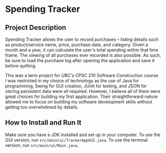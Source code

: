 # Spending Tracker

## Project Description
Spending Tracker allows the user to record purchases – listing details such as product/service name, price, purchase date, and category. Given a month and a year, it can calculate the user's total spending within that time frame. The viewing of all purchases ever recorded is also possible. As such, be sure to load the purchase log after opening the application and save it before quitting.

This was a term project for UBC's CPSC 210 Software Construction course. I was restricted in my choice of technology as the use of Java for programming, Swing for GUI creation, JUnit for testing, and JSON for storing persistent data were all required. However, I believe all of them were great choices for building my first application. Their straightforward nature allowed me to focus on building my software development skills without getting too overwhelmed by details.

## How to Install and Run It
Make sure you have a JDK installed and set up in your computer. To use the GUI version, run `src/main/ui/TrackerAppGUI.java`. To use the terminal version, run `src/main/ui/Main.java`.
